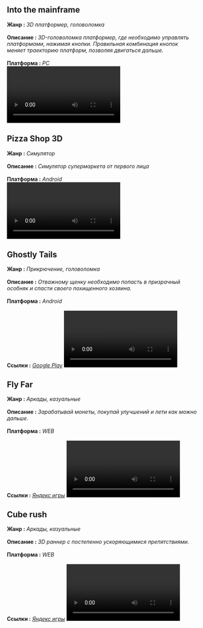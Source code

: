 ## Into the mainframe
**Жанр :** *3D платформер, головоломка* <br><br>
**Описание :** *3D-головоломка платформер, где необходимо управлять платформами, нажимая кнопки. Правильная комбинация кнопок меняет траекторию платформ, позволяя двигаться дальше.* <br><br>
**Платформа :** *PC* <br>
<video src='https://github.com/user-attachments/assets/fb5ff889-cd30-4e69-9e6f-c5bac73c891e'/>

## Pizza Shop 3D
**Жанр :** *Симулятор* <br><br>
**Описание :** *Симулятор супермаркета от первого лица* <br><br> 
**Платформа :** *Android* <br>
<video src='https://github.com/user-attachments/assets/6c4e7881-1ccd-4e67-b31c-cf21da91b5c6'/>

## Ghostly Tails
**Жанр :** *Прикрючение, головоломка* <br><br>
**Описание :** *Отважному щенку необходимо попасть в призрачный особняк и спасти своего похищенного хозяина.* <br><br> 
**Платформа :** *Android* <br><br>
**Ссылки :** *[Google Play](https://play.google.com/store/apps/details?id=com.Ahmet.HaunTedPawzsimulatoredition&hl=ru)*
<video src='https://github.com/user-attachments/assets/39d2875e-5e62-4d59-95d8-7059f6187715'/>

## Fly Far
**Жанр :** *Аркады, казуальные* <br><br>
**Описание :** *Зарабатывай монеты, покупай улучшений и лети как можно дальше.* <br><br> 
**Платформа :** *WEB* <br><br>
**Ссылки :** *[Яндекс игры](https://yandex.ru/games/app/419269?utm_source=app_page)*
<video src='https://github.com/user-attachments/assets/14a3ad98-72f8-4e23-a5ae-60cc487bd950'/>

## Cube rush
**Жанр :** *Аркады, казуальные* <br><br>
**Описание :** *3D раннер с постепенно ускоряющимися препятствиями.* <br><br> 
**Платформа :** *WEB* <br><br>
**Ссылки :** *[Яндекс игры](https://yandex.ru/games/app/404156#info)*
<video src='https://github.com/user-attachments/assets/498f0f3e-9ab1-4077-bed2-392223dedac6'/>
